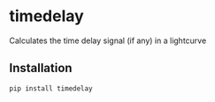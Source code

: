 # timedelay

Calculates the time delay signal (if any) in a lightcurve

## Installation
`pip install timedelay`
